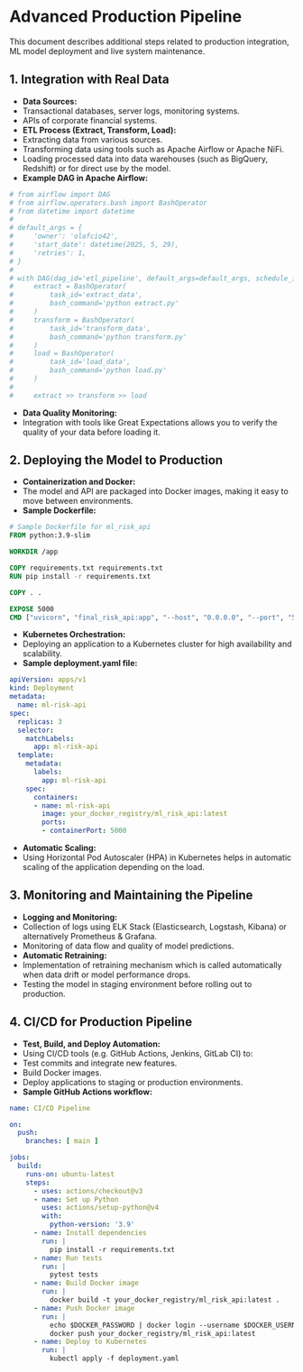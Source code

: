 # Advanced Production Pipeline

This document describes additional steps related to production integration, ML model deployment and live system maintenance.

## 1. Integration with Real Data

- **Data Sources:**
- Transactional databases, server logs, monitoring systems.
- APIs of corporate financial systems.
- **ETL Process (Extract, Transform, Load):**
- Extracting data from various sources.
- Transforming data using tools such as Apache Airflow or Apache NiFi.
- Loading processed data into data warehouses (such as BigQuery, Redshift) or for direct use by the model.
- **Example DAG in Apache Airflow:**

```python
# from airflow import DAG
# from airflow.operators.bash import BashOperator
# from datetime import datetime
# 
# default_args = {
#     'owner': 'olafcio42',
#     'start_date': datetime(2025, 5, 29),
#     'retries': 1,
# }
# 
# with DAG(dag_id='etl_pipeline', default_args=default_args, schedule_interval='@hourly') as dag:
#     extract = BashOperator(
#         task_id='extract_data',
#         bash_command='python extract.py'
#     )
#     transform = BashOperator(
#         task_id='transform_data',
#         bash_command='python transform.py'
#     )
#     load = BashOperator(
#         task_id='load_data',
#         bash_command='python load.py'
#     )
#     
#     extract >> transform >> load
```
- **Data Quality Monitoring:**
- Integration with tools like Great Expectations allows you to verify the quality of your data before loading it.

## 2. Deploying the Model to Production

- **Containerization and Docker:**
- The model and API are packaged into Docker images, making it easy to move between environments.
- **Sample Dockerfile:**
```dockerfile
# Sample Dockerfile for ml_risk_api
FROM python:3.9-slim

WORKDIR /app

COPY requirements.txt requirements.txt
RUN pip install -r requirements.txt

COPY . .

EXPOSE 5000
CMD ["uvicorn", "final_risk_api:app", "--host", "0.0.0.0", "--port", "5000"]
```
- **Kubernetes Orchestration:**
- Deploying an application to a Kubernetes cluster for high availability and scalability.
- **Sample deployment.yaml file:**
```yaml
apiVersion: apps/v1
kind: Deployment
metadata:
  name: ml-risk-api
spec:
  replicas: 3
  selector:
    matchLabels:
      app: ml-risk-api
  template:
    metadata:
      labels:
        app: ml-risk-api
    spec:
      containers:
      - name: ml-risk-api
        image: your_docker_registry/ml_risk_api:latest
        ports:
        - containerPort: 5000
```
- **Automatic Scaling:**
- Using Horizontal Pod Autoscaler (HPA) in Kubernetes helps in automatic scaling of the application depending on the load.

## 3. Monitoring and Maintaining the Pipeline

- **Logging and Monitoring:**
- Collection of logs using ELK Stack (Elasticsearch, Logstash, Kibana) or alternatively Prometheus & Grafana.
- Monitoring of data flow and quality of model predictions.
- **Automatic Retraining:**
- Implementation of retraining mechanism which is called automatically when data drift or model performance drops.
- Testing the model in staging environment before rolling out to production.

## 4. CI/CD for Production Pipeline

- **Test, Build, and Deploy Automation:**
- Using CI/CD tools (e.g. GitHub Actions, Jenkins, GitLab CI) to:
- Test commits and integrate new features.
- Build Docker images.
- Deploy applications to staging or production environments.
- **Sample GitHub Actions workflow:**
```yaml
name: CI/CD Pipeline

on:
  push:
    branches: [ main ]

jobs:
  build:
    runs-on: ubuntu-latest
    steps:
      - uses: actions/checkout@v3
      - name: Set up Python
        uses: actions/setup-python@v4
        with:
          python-version: '3.9'
      - name: Install dependencies
        run: |
          pip install -r requirements.txt
      - name: Run tests
        run: |
          pytest tests
      - name: Build Docker image
        run: |
          docker build -t your_docker_registry/ml_risk_api:latest .
      - name: Push Docker image
        run: |
          echo $DOCKER_PASSWORD | docker login --username $DOCKER_USERNAME --password-stdin
          docker push your_docker_registry/ml_risk_api:latest
      - name: Deploy to Kubernetes
        run: |
          kubectl apply -f deployment.yaml
```